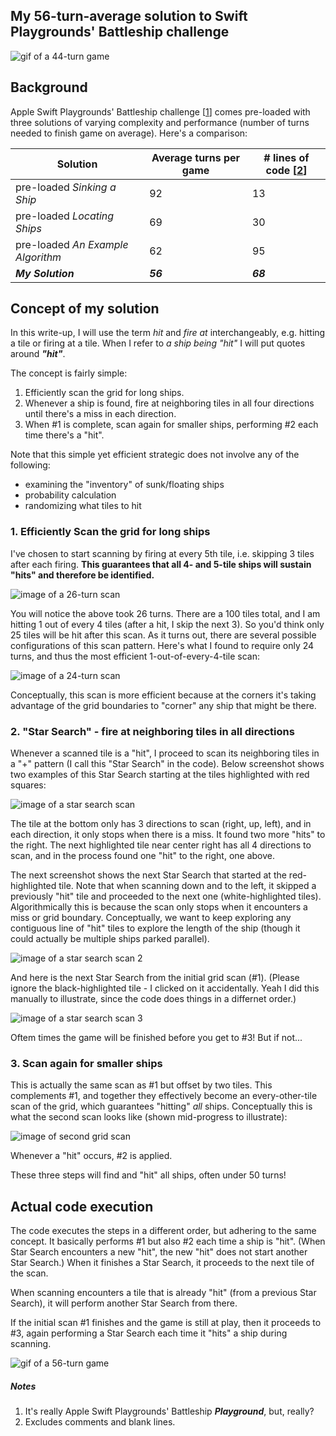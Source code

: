 ## My 56-turn-average solution to Swift Playgrounds' Battleship challenge
<img src='https://i.imgur.com/AoDYf7B.gif' title='44-turn game' width='' alt='gif of a 44-turn game' />

## Background
Apple Swift Playgrounds' Battleship challenge \[[1](#notes)\] comes pre-loaded with three solutions of varying complexity and performance (number of turns needed to finish game on average).  Here's a comparison:

Solution    | Average turns per game | # lines of code \[[2](#notes)\]
---------------------- | --- | ---
pre-loaded _Sinking a Ship_       | 92 | 13
pre-loaded _Locating Ships_        | 69 | 30
pre-loaded _An Example Algorithm_ | 62 | 95
**_My Solution_**        | **_56_** | **_68_**

## Concept of my solution
In this write-up, I will use the term _hit_ and _fire at_ interchangeably, e.g. hitting a tile or firing at a tile.  When I refer to _a ship being "hit"_ I will put quotes around **_"hit"_**.

The concept is fairly simple:
1. Efficiently scan the grid for long ships.
2. Whenever a ship is found, fire at neighboring tiles in all four directions until there's a miss in each direction.
3. When #1 is complete, scan again for smaller ships, performing #2 each time there's a "hit".

Note that this simple yet efficient strategic does not involve any of the following:
- examining the "inventory" of sunk/floating ships
- probability calculation
- randomizing what tiles to hit

### 1. Efficiently Scan the grid for long ships
I've chosen to start scanning by firing at every 5th tile, i.e. skipping 3 tiles after each firing.  **This guarantees that all 4- and 5-tile ships will sustain "hits" and therefore be identified.**

<img src='https://i.imgur.com/FEiS2jg.png' title='26-turn scan' width='' alt='image of a 26-turn scan' />

You will notice the above took 26 turns.  There are a 100 tiles total, and I am hitting 1 out of every 4 tiles (after a hit, I skip the next 3).  So you'd think only 25 tiles will be hit after this scan.  As it turns out, there are several possible configurations of this scan pattern.  Here's what I found to require only 24 turns, and thus the most efficient 1-out-of-every-4-tile scan:

<img src='https://i.imgur.com/8n4vWQX.png' title='24-turn scan' width='' alt='image of a 24-turn scan' />

Conceptually, this scan is more efficient because at the corners it's taking advantage of the grid boundaries to "corner" any ship that might be there.

### 2. "Star Search" - fire at neighboring tiles in all directions
Whenever a scanned tile is a "hit", I proceed to scan its neighboring tiles in a "+" pattern (I call this "Star Search" in the code).  Below screenshot shows two examples of this Star Search starting at the tiles highlighted with red squares:

<img src='https://i.imgur.com/skbSUqX.png' title='star search scan' width='' alt='image of a star search scan' />

The tile at the bottom only has 3 directions to scan (right, up, left), and in each direction, it only stops when there is a miss.  It found two more "hits" to the right.  The next highlighted tile near center right has all 4 directions to scan, and in the process found one "hit" to the right, one above.

The next screenshot shows the next Star Search that started at the red-highlighted tile.  Note that when scanning down and to the left, it skipped a previously "hit" tile and proceeded to the next one (white-highlighted tiles).  Algorithmically this is because the scan only stops when it encounters a miss or grid boundary.  Conceptually, we want to keep exploring any contiguous line of "hit" tiles to explore the length of the ship (though it could actually be multiple ships parked parallel).

<img src='https://i.imgur.com/qgClWjy.png' title='star search scan 2' width='' alt='image of a star search scan 2' />

And here is the next Star Search from the initial grid scan (#1).  (Please ignore the black-highlighted tile - I clicked on it accidentally.  Yeah I did this manually to illustrate, since the code does things in a differnet order.)

<img src='https://i.imgur.com/sWdctZm.png' title='star search scan 3' width='' alt='image of a star search scan 3' />

Oftem times the game will be finished before you get to #3!  But if not...

### 3. Scan again for smaller ships
This is actually the same scan as #1 but offset by two tiles.  This complements #1, and together they effectively become an every-other-tile scan of the grid, which guarantees "hitting" _all_ ships.  Conceptually this is what the second scan looks like (shown mid-progress to illustrate):

<img src='https://i.imgur.com/wRVCEE5.png' title='second grid scan' width='' alt='image of second grid scan' />

Whenever a "hit" occurs, #2 is applied.

These three steps will find and "hit" all ships, often under 50 turns!

## Actual code execution
The code executes the steps in a different order, but adhering to the same concept.  It basically performs #1 but also #2 each time a ship is "hit".  (When Star Search encounters a new "hit", the new "hit" does not start another Star Search.)  When it finishes a Star Search, it proceeds to the next tile of the scan.

When scanning encounters a tile that is already "hit" (from a previous Star Search), it will perform another Star Search from there.

If the initial scan #1 finishes and the game is still at play, then it proceeds to #3, again performing a Star Search each time it "hits" a ship during scanning.

<img src='https://i.imgur.com/en95goZ.gif' title='56-turn game' width='' alt='gif of a 56-turn game' />

##### Notes
1. It's really Apple Swift Playgrounds' Battleship **_Playground_**, but, really?
2. Excludes comments and blank lines.
